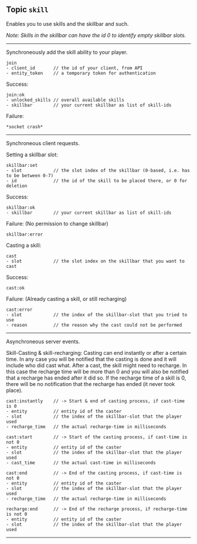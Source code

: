 ## Topic `skill`

Enables you to use skills and the skillbar and such.

_Note: Skills in the skillbar can have the id 0 to identify
empty skillbar slots._

---

Synchroneously add the skill ability to your player.

```
join
- client_id       // the id of your client, from API
- entity_token    // a temporary token for authentication
```

Success:

```
join:ok
- unlocked_skills // overall available skills
- skillbar        // your current skillbar as list of skill-ids
```

Failure:

```
*socket crash*
```

---

Synchroneous client requests.

Setting a skillbar slot:

```
skillbar:set
- slot            // the slot index of the skillbar (0-based, i.e. has to be between 0-7)
- id              // the id of the skill to be placed there, or 0 for deletion
```

Success:

```
skillbar:ok
- skillbar        // your current skillbar as list of skill-ids
```

Failure: (No permission to change skillbar)

```
skillbar:error
```

Casting a skill:

```
cast
- slot            // the slot index on the skillbar that you want to cast
```

Success:

```
cast:ok
```

Failure: (Already casting a skill, or still recharging)

```
cast:error
- slot            // the index of the skillbar-slot that you tried to use
- reason          // the reason why the cast could not be performed
```

---

Asynchroneous server events.

Skill-Casting & skill-recharging:
Casting can end instantly or after a certain time. In any case you will be notified
that the casting is done and it will include who did cast what. After a cast, the skill
might need to recharge. In this case the recharge time will be more than 0 and you will
also be notified that a recharge has ended after it did so. If the recharge time of a
skill is 0, there will be no notification that the recharge has ended (it never took place).

```
cast:instantly    // -> Start & end of casting process, if cast-time is 0
- entity          // entity id of the caster
- slot            // the index of the skillbar-slot that the player used
- recharge_time   // the actual recharge-time in milliseconds
```

```
cast:start        // -> Start of the casting process, if cast-time is not 0
- entity          // entity id of the caster
- slot            // the index of the skillbar-slot that the player used
- cast_time       // the actual cast-time in milliseconds
```

```
cast:end          // -> End of the casting process, if cast-time is not 0
- entity          // entity id of the caster
- slot            // the index of the skillbar-slot that the player used
- recharge_time   // the actual recharge-time in milliseconds
```

```
recharge:end      // -> End of the recharge process, if recharge-time is not 0
- entity          // entity id of the caster
- slot            // the index of the skillbar-slot that the player used
```

---
